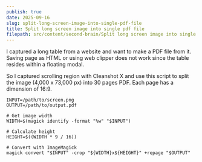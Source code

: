 ```yaml
---
publish: true
date: 2025-09-16
slug: split-long-screen-image-into-single-pdf-file
title: Split long screen image into single pdf file
filepath: src/content/second-brain/Split long screen image into single pdf file.md
---
```


I captured a long table from a website and want to make a PDF file from it. Saving page as HTML or using web clipper does not work since the table resides within a floating modal.

So I captured scrolling region with Cleanshot X and use this script to split the image (4,000 x 73,000 px) into 30 pages PDF. Each page has a dimension of 16:9.

```shell
INPUT=/path/to/screen.png
OUTPUT=/path/to/output.pdf

# Get image width
WIDTH=$(magick identify -format "%w" "$INPUT")

# Calculate height
HEIGHT=$((WIDTH * 9 / 16))

# Convert with ImageMagick
magick convert "$INPUT" -crop "${WIDTH}x${HEIGHT}" +repage "$OUTPUT"
```
